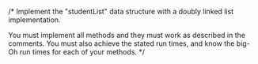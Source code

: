 /*
Implement the "studentList" data structure with a doubly linked list implementation.

You must implement all methods and they must work as described in the comments.  You must also achieve the stated run times, and know the big-Oh run times for each of your methods.
*/

